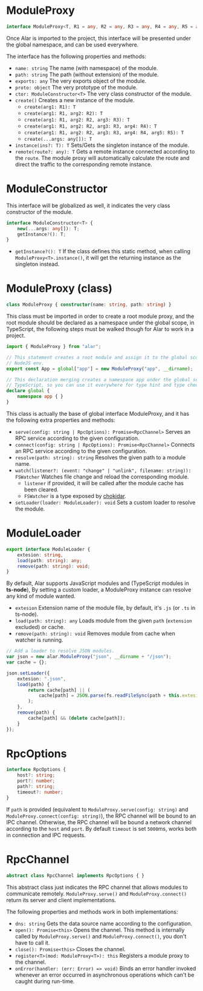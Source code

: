 # ModuleProxy

```typescript
interface ModuleProxy<T, R1 = any, R2 = any, R3 = any, R4 = any, R5 = any>
```

Once Alar is imported to the project, this interface will be presented under 
the global namespace, and can be used everywhere.

The interface has the following properties and methods:

- `name: string` The name (with namespace) of the module.
- `path: string` The path (without extension) of the module.
- `exports: any` The very exports object of the module.
- `proto: object` The very prototype of the module.
- `ctor: ModuleConstructor<T>` The very class constructor of the module.
- `create()` Creates a new instance of the module.
    - `create(arg1: R1): T`
    - `create(arg1: R1, arg2: R2): T`
    - `create(arg1: R1, arg2: R2, arg3: R3): T`
    - `create(arg1: R1, arg2: R2, arg3: R3, arg4: R4): T`
    - `create(arg1: R1, arg2: R2, arg3: R3, arg4: R4, arg5: R5): T`
    - `create(...args: any[]): T`
- `instance(ins?: T): T` Sets/Gets the singleton instance of the module.
- `remote(route?: any): T` Gets a remote instance connected according to 
    the `route`. The module proxy will automatically calculate the route and 
    direct the traffic to the corresponding remote instance.

# ModuleConstructor

This interface will be globalized as well, it indicates the very class 
constructor of the module. 

```typescript
interface ModuleConstructor<T> {
    new(...args: any[]): T;
    getInstance?(): T;
}
```

- `getInstance?(): T` If the class defines this static method, when calling 
    `ModuleProxy<T>.instance()`, it will get the returning instance as the 
    singleton instead.

# ModuleProxy (class)

```typescript
class ModuleProxy { constructor(name: string, path: string) }
```

This class must be imported in order to create a root module proxy, and the root
module should be declared as a namespace under the global scope, in TypeScript,
the following steps must be walked though for Alar to work in a project.

```typescript
import { ModuleProxy } from "alar";

// This statement creates a root module and assign it to the global scope in 
// NodeJS env.
export const App = global["app"] = new ModuleProxy("app", __dirname);

// This declaration merging creates a namespace app under the global scope in
// TypeScript, so you can use it everywhere for type hint and type check.
declare global {
    namespace app { }
}
```

This class is actually the base of global interface ModuleProxy, and it has the 
following extra properties and methods:

- `serve(config: string | RpcOptions): Promise<RpcChannel>` Serves an RPC 
    service according to the given configuration.
- `connect(config: string | RpcOptions): Promise<RpcChannel>` Connects an RPC 
    service according to the given configuration.
- `resolve(path: string): string` Resolves the given path to a module name.
- `watch(listener?: (event: "change" | "unlink", filename: string)): FSWatcher` 
    Watches file change and reload the corresponding module.
    - `listener` if provided, it will be called after the module cache has been
        cleared.
    - `FSWatcher` is a type exposed by 
        [chokidar](https://github.com/paulmillr/chokidar).
- `setLoader(loader: ModuleLoader): void` Sets a custom loader to resolve the 
    module.

# ModuleLoader

```typescript
export interface ModuleLoader {
    extesion: string,
    load(path: string): any;
    remove(path: string): void;
}
```

By default, Alar supports JavaScript modules and (TypeScript modules in 
**ts-node**), By setting a custom loader, a ModuleProxy instance can resolve any
kind of module wanted.

- `extesion` Extension name of the module file, by default, it's `.js` (or `.ts`
    in ts-node).
- `load(path: string): any` Loads module from the given `path` (`extension` 
    excluded) or cache.
- `remove(path: string): void` Removes module from cache when watcher is running.

```typescript
// Add a loader to resolve JSON modules.
var json = new alar.ModuleProxy("json", __dirname + "/json");
var cache = {};

json.setLoader({
    extesion: ".json",
    load(path) {
        return cache[path] || (
            cache[path] = JSON.parse(fs.readFileSync(path + this.extesion, "utf8"))
        );
    },
    remove(path) {
        cache[path] && (delete cache[path]);
    }
});
```

# RpcOptions

```typescript
interface RpcOptions {
    host?: string;
    port?: number;
    path?: string;
    timeout?: number;
}
```

If `path` is provided (equivalent to `ModuleProxy.serve(config: string)` and 
`ModuleProxy.connect(config: string)`), the RPC channel will be bound to an IPC 
channel. Otherwise, the RPC channel will be bound a network channel according to
the `host` and `port`. By default `timeout` is set `5000`ms, works both in 
connection and IPC requests.

# RpcChannel

```typescript
abstract class RpcChannel implements RpcOptions { }
```

This abstract class just indicates the RPC channel that allows modules to 
communicate remotely. `ModuleProxy.serve()` and `ModuleProxy.connect()` return 
its server and client implementations.

The following properties and methods work in both implementations:

- `dns: string` Gets the data source name according to the configuration.
- `open(): Promise<this>` Opens the channel. This method is internally called by
    `ModuleProxy.serve()` and `ModuleProxy.connect()`, you don't have to call it.
- `close(): Promise<this>` Closes the channel.
- `register<T>(mod: ModuleProxy<T>): this` Registers a module proxy to the 
    channel.
- `onError(handler: (err: Error) => void)` Binds an error handler invoked 
    whenever an error occurred in asynchronous operations which can't be caught
    during run-time.